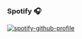 ### Spotify 🎧
[![spotify-github-profile](https://spotify-github-profile.vercel.app/api/view?uid=0mue6a3sb867qqtj3jrv92t1v&cover_image=false&theme=default)](https://github.com/kittinan/spotify-github-profile)

